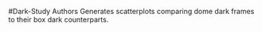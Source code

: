 #Dark-Study
Authors
Generates scatterplots comparing dome dark frames to their box dark counterparts.
